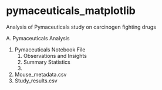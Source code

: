 # pymaceuticals_matplotlib
Analysis of Pymaceuticals study on carcinogen fighting drugs

A. Pymaceuticals Analysis

1. Pymaceuticals Notebook File
    1. Observations and Insights
    2. Summary Statistics
    3. 
2. Mouse_metadata.csv
3. Study_results.csv
